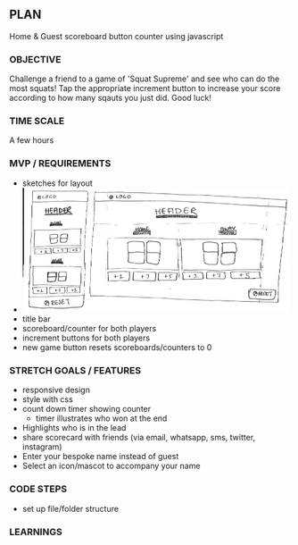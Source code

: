 ## PLAN

Home & Guest scoreboard button counter using javascript

### OBJECTIVE

Challenge a friend to a game of 'Squat Supreme' and see who can do the most squats!
Tap the appropriate increment button to increase your score according to how many sqauts you just did. Good luck!

### TIME SCALE

A few hours

### MVP / REQUIREMENTS

- sketches for layout
- ![sketches of the screen layout for mobile and desktop view](_assets/layoutSketches.png)
- title bar
- scoreboard/counter for both players
- increment buttons for both players
- new game button resets scoreboards/counters to 0

### STRETCH GOALS / FEATURES

- responsive design
- style with css
- count down timer showing counter
  - timer illustrates who won at the end
- Highlights who is in the lead
- share scorecard with friends (via email, whatsapp, sms, twitter, instagram)
- Enter your bespoke name instead of guest
- Select an icon/mascot to accompany your name

### CODE STEPS

- set up file/folder structure

### LEARNINGS
